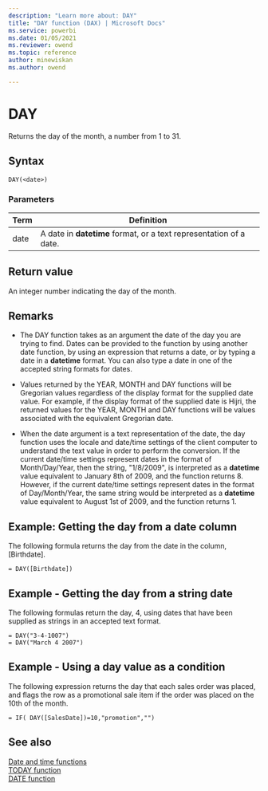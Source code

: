```yaml
---
description: "Learn more about: DAY"
title: "DAY function (DAX) | Microsoft Docs"
ms.service: powerbi 
ms.date: 01/05/2021
ms.reviewer: owend
ms.topic: reference
author: minewiskan
ms.author: owend

---
```

# DAY

Returns the day of the month, a number from 1 to 31.  
  
## Syntax  
  
```dax
DAY(<date>)  
```
  
### Parameters  
  
|Term|Definition|  
|--------|--------------|  
|date|A date in **datetime** format, or a text representation of a date.|  
  
## Return value

An integer number indicating the day of the month.  
  
## Remarks

- The DAY function takes as an argument the date of the day you are trying to find. Dates can be provided to the function by using another date function, by using an expression that returns a date, or by typing a date in a **datetime** format. You can also type a date in one of the accepted string formats for dates.  
  
- Values returned by the YEAR, MONTH and DAY functions will be Gregorian values regardless of the display format for the supplied date value. For example, if the display format of the supplied date is Hijri, the returned values for the YEAR, MONTH and DAY functions will be values associated with the equivalent Gregorian date.  
  
- When the date argument is a text representation of the date, the day function uses the locale and date/time settings of the client computer to understand the text value in order to perform the conversion. If the current date/time settings represent dates in the format of Month/Day/Year, then the string, "1/8/2009", is interpreted as a **datetime** value equivalent to January 8th of 2009, and the function returns 8. However, if the current date/time settings represent dates in the format of Day/Month/Year, the same string would be interpreted as a **datetime** value equivalent to August 1st of 2009, and the function returns 1.  
  
## Example: Getting the day from a date column  

The following formula returns the day from the date in the column, [Birthdate].  
  
```dax
= DAY([Birthdate])  
```
  
## Example - Getting the day from a string date  

The following formulas return the day, 4, using dates that have been supplied as strings in an accepted text format.  
  
```dax
= DAY("3-4-1007")  
= DAY("March 4 2007")  
```
  
## Example - Using a day value as a condition  

The following expression returns the day that each sales order was placed, and flags the row as a promotional sale item if the order was placed on the 10th of the month.  
  
```dax
= IF( DAY([SalesDate])=10,"promotion","")  
```
  
## See also

[Date and time functions](date-and-time-functions-dax.md)  
[TODAY function](today-function-dax.md)  
[DATE function](date-function-dax.md)  
